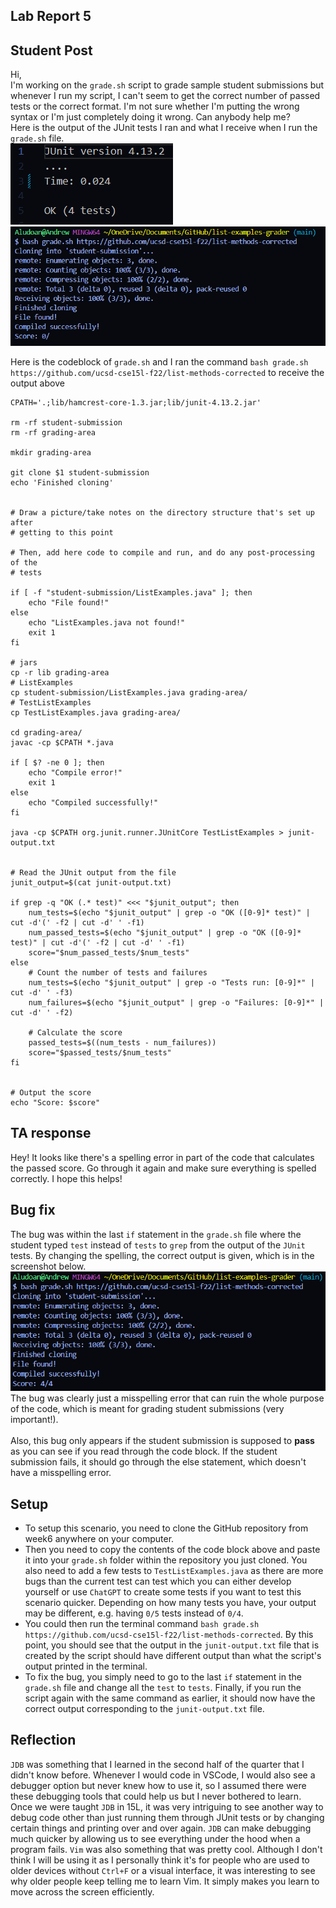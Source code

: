 ## **Lab Report 5**

## Student Post <br/>
Hi, <br/>
I'm working on the `grade.sh` script to grade sample student submissions but whenever I run my script, I can't seem to get the correct number of passed tests or the 
correct format. I'm not sure whether I'm putting the wrong syntax or I'm just completely doing it wrong. Can anybody help me? 
<br/>
Here is the output of the JUnit tests I ran and what I receive when I run the `grade.sh` file. <br/>
![JUnit Output](images/week9_1.png) ![grade.sh output](images/week9_2.png) <br/>

Here is the codeblock of `grade.sh` and I ran the command `bash grade.sh https://github.com/ucsd-cse15l-f22/list-methods-corrected` to receive the output above
```
CPATH='.;lib/hamcrest-core-1.3.jar;lib/junit-4.13.2.jar'

rm -rf student-submission
rm -rf grading-area

mkdir grading-area

git clone $1 student-submission
echo 'Finished cloning'


# Draw a picture/take notes on the directory structure that's set up after
# getting to this point

# Then, add here code to compile and run, and do any post-processing of the
# tests

if [ -f "student-submission/ListExamples.java" ]; then
    echo "File found!"
else 
    echo "ListExamples.java not found!"
    exit 1
fi

# jars
cp -r lib grading-area
# ListExamples
cp student-submission/ListExamples.java grading-area/
# TestListExamples
cp TestListExamples.java grading-area/

cd grading-area/
javac -cp $CPATH *.java

if [ $? -ne 0 ]; then
    echo "Compile error!"
    exit 1
else 
    echo "Compiled successfully!"
fi 

java -cp $CPATH org.junit.runner.JUnitCore TestListExamples > junit-output.txt


# Read the JUnit output from the file
junit_output=$(cat junit-output.txt)

if grep -q "OK (.* test)" <<< "$junit_output"; then
    num_tests=$(echo "$junit_output" | grep -o "OK ([0-9]* test)" | cut -d'(' -f2 | cut -d' ' -f1)
    num_passed_tests=$(echo "$junit_output" | grep -o "OK ([0-9]* test)" | cut -d'(' -f2 | cut -d' ' -f1)
    score="$num_passed_tests/$num_tests"
else
    # Count the number of tests and failures
    num_tests=$(echo "$junit_output" | grep -o "Tests run: [0-9]*" | cut -d' ' -f3)
    num_failures=$(echo "$junit_output" | grep -o "Failures: [0-9]*" | cut -d' ' -f2)

    # Calculate the score
    passed_tests=$((num_tests - num_failures))
    score="$passed_tests/$num_tests"
fi


# Output the score
echo "Score: $score"
```
## TA response <br/>
Hey! It looks like there's a spelling error in part of the code that calculates the passed score. Go through it again and make sure everything is spelled correctly.
I hope this helps! 


## Bug fix <br/>
The bug was within the last `if` statement in the `grade.sh` file where the student typed `test` instead of `tests` to `grep` from the output of the `JUnit` tests. By changing 
the spelling, the correct output is given, which is in the screenshot below. 
<br/>
![correct output](images/week9_3.png) <br/>
The bug was clearly just a misspelling error that can ruin the whole purpose of the code, which is meant for grading student submissions (very important!). 
<br/>
<br/>
Also, this bug only appears if the student submission is supposed to <strong>pass</strong> as you can see if you read through the code block. If the student submission
fails, it should go through the else statement, which doesn't have a misspelling error.

## Setup <br/>
- To setup this scenario, you need to clone the GitHub repository from week6 anywhere on your computer.
- Then you need to copy the contents of the code block above and paste it into your `grade.sh` folder within the repository you just cloned. You also need to add a few
  tests to `TestListExamples.java` as there are more bugs than the current test can test which you can either develop yourself or use `ChatGPT` to create some tests if
  you want to test this scenario quicker. Depending on how many tests you have, your output may be different, e.g. having `0/5` tests instead of `0/4`. 
- You could then run the terminal command `bash grade.sh https://github.com/ucsd-cse15l-f22/list-methods-corrected`. By this point, you should
  see that the output in the `junit-output.txt` file that is created by the script should have different output than what the script's output printed in the terminal.
- To fix the bug, you simply need to go to the last `if` statement in the `grade.sh` file and change all the `test` to `tests`.
  Finally, if you run the script again with the same command as earlier, it should now have the correct output corresponding to the `junit-output.txt` file.

## Reflection <br/>
`JDB` was something that I learned in the second half of the quarter that I didn't know before. Whenever I would code in VSCode, I would also see a debugger option but never knew how to use it, so I assumed there were these debugging tools that could help us but I never bothered to learn. Once we were taught `JDB` in 15L, it was very 
intriguing to see another way to debug code other than just running them through JUnit tests or by changing certain things and printing over and over again. `JDB` can make
debugging much quicker by allowing us to see everything under the hood when a program fails. `Vim` was also something that was pretty cool. Although I don't think I will be using it as I personally think it's for people who are used to older devices without `Ctrl+F` or a visual interface, it was interesting to see why older people keep telling me to learn Vim. It simply makes you learn to move across the screen efficiently. 



